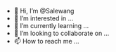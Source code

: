 - 👋 Hi, I’m @Salewang
- 👀 I’m interested in ...
- 🌱 I’m currently learning ...
- 💞️ I’m looking to collaborate on ...
- 📫 How to reach me ...

<!---
Salewang/Salewang is a ✨ special ✨ repository because its `README.md` (this file) appears on your GitHub profile.
You can click the Preview link to take a look at your changes.
--->
